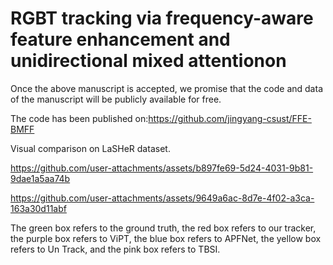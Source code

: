 # RGBT tracking via frequency-aware feature enhancement and unidirectional mixed attentionon 

Once the above manuscript is accepted, we promise that the code and data of the manuscript will be publicly available for free.

The code has been published on:https://github.com/jingyang-csust/FFE-BMFF

Visual comparison on LaSHeR dataset.

https://github.com/user-attachments/assets/b897fe69-5d24-4031-9b81-9dae1a5aa74b

https://github.com/user-attachments/assets/9649a6ac-8d7e-4f02-a3ca-163a30d11abf

The green box refers to the ground truth, the red box refers to our tracker, the purple box refers to ViPT, the blue box refers to APFNet, the yellow box refers to Un Track, and the pink box refers to TBSI.
